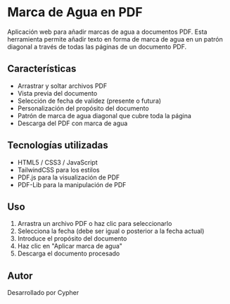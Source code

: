 # Marca de Agua en PDF

Aplicación web para añadir marcas de agua a documentos PDF. Esta herramienta permite añadir texto en forma de marca de agua en un patrón diagonal a través de todas las páginas de un documento PDF.

## Características

- Arrastrar y soltar archivos PDF
- Vista previa del documento
- Selección de fecha de validez (presente o futura)
- Personalización del propósito del documento
- Patrón de marca de agua diagonal que cubre toda la página
- Descarga del PDF con marca de agua

## Tecnologías utilizadas

- HTML5 / CSS3 / JavaScript
- TailwindCSS para los estilos
- PDF.js para la visualización de PDF
- PDF-Lib para la manipulación de PDF

## Uso

1. Arrastra un archivo PDF o haz clic para seleccionarlo
2. Selecciona la fecha (debe ser igual o posterior a la fecha actual)
3. Introduce el propósito del documento
4. Haz clic en "Aplicar marca de agua"
5. Descarga el documento procesado

## Autor

Desarrollado por Cypher 
